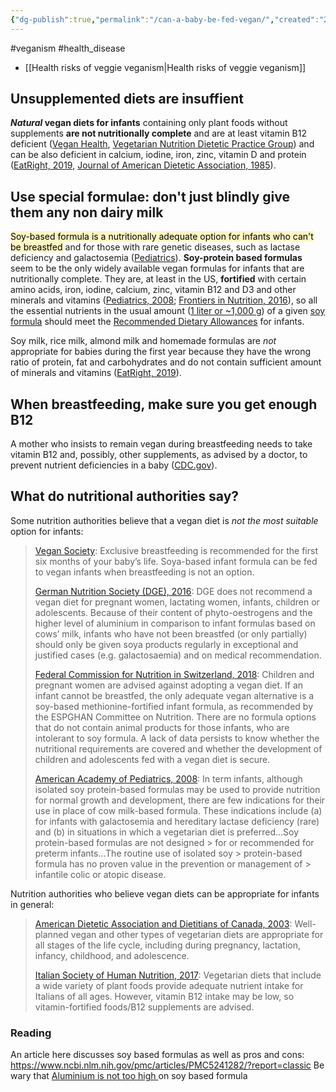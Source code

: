 ```yaml
---
{"dg-publish":true,"permalink":"/can-a-baby-be-fed-vegan/","created":"2024-04-22T12:47:54.000+01:00","updated":"2025-09-28T23:45:43.882+01:00"}
---
```


#veganism #health_disease 

- [[Health risks of veggie veganism\|Health risks of veggie veganism]]
## Unsupplemented diets are insuffient
**_Natural_ vegan diets for infants** containing only plant foods without supplements **are not nutritionally complete** and are at least vitamin B12 deficient ([Vegan Health](https://veganhealth.org/vitamin-b12-plant-foods/), [Vegetarian Nutrition Dietetic Practice Group](https://vndpg.org/docs/rd-resources/B12-RD.pdf)) and can be also deficient in calcium, iodine, iron, zinc, vitamin D and protein ([EatRight, 2019](https://www.eatright.org/food/nutrition/vegetarian-and-special-diets/feeding-vegetarian-and-vegan-infants-and-toddlers), [Journal of American Dietetic Association, 1985](https://www.ncbi.nlm.nih.gov/pubmed/3891829)).

## Use special formulae: don't just blindly give them any non dairy milk
<mark style="background: #FFF3A3A6;">Soy-based formula is a nutritionally adequate option for infants who can't be breastfed</mark> and for those with rare genetic diseases, such as lactase deficiency and galactosemia ([Pediatrics](https://pediatrics.aappublications.org/content/121/5/1062)). **Soy-protein based formulas** seem to be the only widely available vegan formulas for infants that are nutritionally complete. They are, at least in the US, **fortified** with certain amino acids, iron, iodine, calcium, zinc, vitamin B12 and D3 and other minerals and vitamins ([Pediatrics, 2008](https://pediatrics.aappublications.org/content/121/5/1062); [Frontiers in Nutrition, 2016](https://www.ncbi.nlm.nih.gov/pmc/articles/PMC5241282/?report=classic)), so all the essential nutrients in the usual amount ([1 liter or ~1,000 g](https://www.seattlechildrens.org/conditions/a-z/bottle-feeding-formula-questions/)) of a given [soy formula](https://fdc.nal.usda.gov/fdc-app.html#/food-details/336463/nutrients) should meet the [Recommended Dietary Allowances](http://nationalacademies.org/hmd/~/media/Files/Report%20Files/2019/DRI-Tables-2019/6_DRIValues_Summary.pdf?la=en) for infants.

Soy milk, rice milk, almond milk and homemade formulas are _not_ appropriate for babies during the first year because they have the wrong ratio of protein, fat and carbohydrates and do not contain sufficient amount of minerals and vitamins ([EatRight, 2019](https://www.eatright.org/food/nutrition/vegetarian-and-special-diets/feeding-vegetarian-and-vegan-infants-and-toddlers)).

## When breastfeeding, make sure you get enough B12
A mother who insists to remain vegan during breastfeeding needs to take vitamin B12 and, possibly, other supplements, as advised by a doctor, to prevent nutrient deficiencies in a baby ([CDC.gov](https://www.cdc.gov/breastfeeding/breastfeeding-special-circumstances/diet-and-micronutrients/maternal-diet.html)).

## What do nutritional authorities say?
Some nutrition authorities believe that a vegan diet is _not the most suitable_ option for infants:

> [Vegan Society](https://www.vegansociety.com/resources/nutrition-and-health/life-stages/under-fives): Exclusive breastfeeding is recommended for the first six months of your baby’s life. Soya-based infant formula can be fed to vegan infants when breastfeeding is not an option.
> 
> [German Nutrition Society (DGE), 2016](https://www.ernaehrungs-umschau.de/fileadmin/Ernaehrungs-Umschau/pdfs/pdf_2016/04_16/EU04_2016_Special_DGE_eng_final.pdf): DGE does not recommend a vegan diet for pregnant women, lactating women, infants, children or adolescents. Because of their content of phyto-oestrogens and the higher level of aluminium in comparison to infant formulas based on cows’ milk, infants who have not been breastfed (or only partially) should only be given soya products regularly in exceptional and justified cases (e.g. galactosaemia) and on medical recommendation.
> 
> [Federal Commission for Nutrition in Switzerland, 2018](https://www.eek.admin.ch/dam/eek/de/dokumente/publikation-und-dokumentation/EEK_vegan_report_final.docx.pdf.download.pdf/EEK_vegan_report_final.docx.pdf): Children and pregnant women are advised against adopting a vegan diet. If an infant cannot be breastfed, the only adequate vegan alternative is a soy-based methionine-fortified infant formula, as recommended by the ESPGHAN Committee on Nutrition. There are no formula options that do not contain animal products for those infants, who are intolerant to soy formula. A lack of data persists to know whether the nutritional requirements are covered and whether the development of children and adolescents fed with a vegan diet is secure.
> 
> [American Academy of Pediatrics, 2008](https://pediatrics.aappublications.org/content/121/5/1062): In term infants, although isolated soy protein-based formulas may be used to provide nutrition for normal growth and development, there are few indications for their use in place of cow milk-based formula. These indications include (a) for infants with galactosemia and hereditary lactase deficiency (rare) and (b) in situations in which a vegetarian diet is preferred...Soy protein-based formulas are not designed > for or recommended for preterm infants...The routine use of isolated soy > protein-based formula has no proven value in the prevention or management of > infantile colic or atopic disease.

Nutrition authorities who believe vegan diets can be appropriate for infants in general:

> [American Dietetic Association and Dietitians of Canada, 2003](https://www.sciencedirect.com/science/article/pii/S0002822303002943): Well-planned vegan and other types of vegetarian diets are appropriate for all stages of the life cycle, including during pregnancy, lactation, infancy, childhood, and adolescence.
> 
> [Italian Society of Human Nutrition, 2017](https://www.sciencedirect.com/science/article/pii/S0939475317302600?via%3Dihub): Vegetarian diets that include a wide variety of plant foods provide adequate nutrient intake for Italians of all ages. However, vitamin B12 intake may be low, so vitamin-fortified foods/B12 supplements are advised.

### Reading
An article here discusses soy based formulas as well as pros and cons: https://www.ncbi.nlm.nih.gov/pmc/articles/PMC5241282/?report=classic
	Be wary that [Aluminium is not too high ](https://bmcpediatr.biomedcentral.com/articles/10.1186/1471-2431-10-63)on soy based formula

